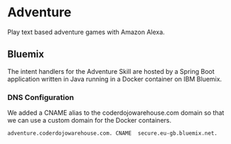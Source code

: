 # Adventure

Play text based adventure games with Amazon Alexa.

## Bluemix

The intent handlers for the Adventure Skill are hosted by a Spring Boot application written
in Java running in a Docker container on IBM Bluemix.
 
### DNS Configuration

We added a CNAME alias to the coderdojowarehouse.com domain so that we can use a custom
domain for the Docker containers.

```
adventure.coderdojowarehouse.com. CNAME  secure.eu-gb.bluemix.net.
```
